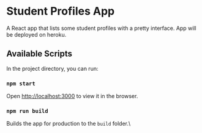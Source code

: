 # Student Profiles App

A React app that lists some student profiles with a pretty interface. App will be deployed on heroku.

## Available Scripts

In the project directory, you can run:
### `npm start`

Open [http://localhost:3000](http://localhost:3000) to view it in the browser.

### `npm run build`

Builds the app for production to the `build` folder.\

